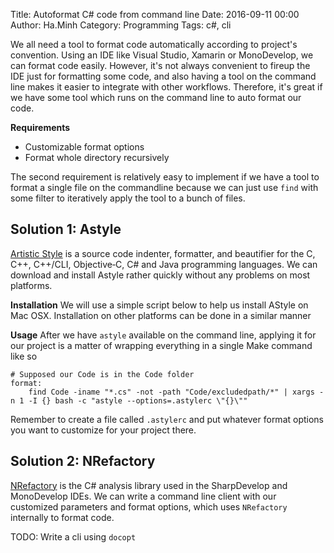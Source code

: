 Title: Autoformat C# code from command line
Date: 2016-09-11 00:00
Author: Ha.Minh
Category: Programming
Tags: c#, cli

We all need a tool to format code automatically according to project's convention. Using an IDE like Visual Studio, Xamarin or MonoDevelop, we can format code easily. However, it's not always convenient to fireup the IDE just for formatting some code, and also having a tool on the command line makes it easier to integrate with other workflows. Therefore, it's great if we have some tool which runs on the command line to auto format our code.

**Requirements**
* Customizable format options
* Format whole directory recursively

The second requirement is relatively easy to implement if we have a tool to format a single file on the commandline because we can just use `find` with some filter to iteratively apply the tool to a bunch of files.

## Solution 1: Astyle
[Artistic Style](http://astyle.sourceforge.net/) is a source code indenter, formatter, and beautifier for the C, C++, C++/CLI, Objective‑C, C# and Java programming languages. We can download and install Astyle rather quickly without any problems on most platforms.

**Installation**
We will use a simple script below to help us install AStyle on Mac OSX. Installation on other platforms can be done in a similar manner

**Usage**
After we have `astyle` available on the command line, applying it for our project is a matter of wrapping everything in a single Make command like so

```
# Supposed our Code is in the Code folder
format:
	find Code -iname "*.cs" -not -path "Code/excludedpath/*" | xargs -n 1 -I {} bash -c "astyle --options=.astylerc \"{}\""
```

Remember to create a file called `.astylerc` and put whatever format options you want to customize for your project there.

## Solution 2: NRefactory
[NRefactory](https://github.com/icsharpcode/NRefactory) is the C# analysis library used in the SharpDevelop and MonoDevelop IDEs. We can write a command line client with our customized parameters and format options, which uses `NRefactory` internally to format code.

TODO: Write a cli using `docopt`



